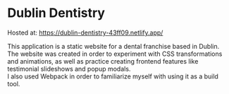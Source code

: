 # Dublin Dentistry

Hosted at: https://dublin-dentistry-43ff09.netlify.app/

This application is a static website for a dental franchise based in Dublin.  
The website was created in order to experiment with CSS transformations and animations, as well as practice creating frontend features like testimonial slideshows and popup modals.  
I also used Webpack in order to familiarize myself with using it as a build tool.
